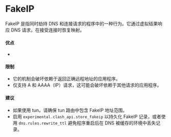 # FakeIP

FakeIP 是指同时劫持 DNS 和连接请求的程序中的一种行为。它通过虚拟结果响应 DNS 请求，在接受连接时恢复映射。

#### 优点

*

#### 限制

* 它的机制会破坏依赖于返回正确远程地址的应用程序。
* 仅支持 A 和 AAAA（IP）请求，这可能会破坏依赖于其他请求的应用程序。

#### 建议

* 如果使用 tun，请确保 tun 路由中包含 FakeIP 地址范围。
* 启用 `experimental.clash_api.store_fakeip` 以持久化 FakeIP 记录，或者使用 `dns.rules.rewrite_ttl` 避免程序重启后在 DNS 被缓存的环境中丢失记录。
